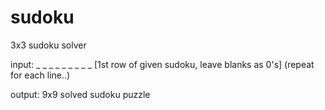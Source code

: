 # sudoku

3x3 sudoku solver

input:
_ _ _ _ _ _ _ _ _ [1st row of given sudoku, leave blanks as 0's] 
(repeat for each line..)

output:
9x9 solved sudoku puzzle

